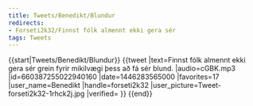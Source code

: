 ```yaml
---
title: Tweets/Benedikt/Blundur
redirects:
- Forseti2k32/Finnst fólk almennt ekki gera sér
tags: Tweets
---
```


{{start|Tweets/Benedikt/Blundur}}
{{tweet
|text=Finnst fólk almennt ekki gera sér grein fyrir mikilvægi þess að fá sér blund.
|audio=cGBK.mp3
|id=660387255022940160
|date=1446283565000
|favorites=17
|user_name=Benedikt
|handle=forseti2k32
|user_picture=Tweet-forseti2k32-1rhck2j.jpg
|verified=
}}
{{end}}

